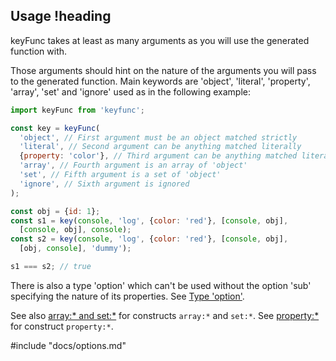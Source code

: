 ## Usage !heading

keyFunc takes at least as many arguments as you will use the generated function with.

Those arguments should hint on the nature of the arguments you will pass to the generated function. Main keywords are 'object', 'literal', 'property', 'array', 'set' and 'ignore' used as in the following example:

```js
import keyFunc from 'keyfunc';

const key = keyFunc(
  'object', // First argument must be an object matched strictly
  'literal', // Second argument can be anything matched literally
  {property: 'color'}, // Third argument can be anything matched literally from their property 'id' downwards
  'array', // Fourth argument is an array of 'object'
  'set', // Fifth argument is a set of 'object'
  'ignore', // Sixth argument is ignored
);

const obj = {id: 1};
const s1 = key(console, 'log', {color: 'red'}, [console, obj],
  [console, obj], console);
const s2 = key(console, 'log', {color: 'red'}, [console, obj],
  [obj, console], 'dummy');

s1 === s2; // true
```

There is also a type 'option' which can't be used without the option 'sub' specifying the nature of its properties. See [Type 'option'](#type-option).

See also [array:* and set:*](#array-and-set) for constructs ```array:*``` and ```set:*```. See [property:*](#property) for construct ```property:*```.

#include "docs/options.md"
